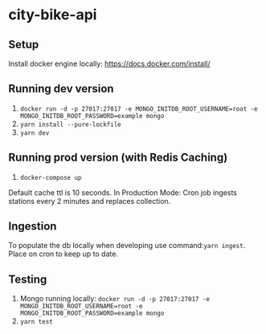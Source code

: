 # city-bike-api

## Setup

Install docker engine locally: https://docs.docker.com/install/

## Running dev version

1. `docker run -d -p 27017:27017 -e MONGO_INITDB_ROOT_USERNAME=root -e MONGO_INITDB_ROOT_PASSWORD=example mongo`
2. `yarn install --pure-lockfile`
3. `yarn dev`

## Running prod version (with Redis Caching)

1. `docker-compose up`

Default cache ttl is 10 seconds.
In Production Mode: Cron job ingests stations every 2 minutes and replaces collection.

## Ingestion

To populate the db locally when developing use command:`yarn ingest`.
Place on cron to keep up to date.

## Testing

1. Mongo running locally: `docker run -d -p 27017:27017 -e MONGO_INITDB_ROOT_USERNAME=root -e MONGO_INITDB_ROOT_PASSWORD=example mongo`
2. `yarn test`
